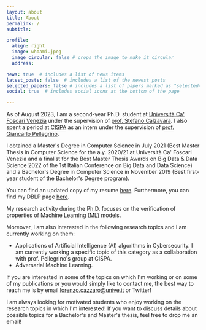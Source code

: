 ```yaml
---
layout: about
title: About
permalink: /
subtitle:

profile:
  align: right
  image: whoami.jpeg
  image_circular: false # crops the image to make it circular
  address:

news: true  # includes a list of news items
latest_posts: false  # includes a list of the newest posts
selected_papers: false # includes a list of papers marked as "selected={true}"
social: true  # includes social icons at the bottom of the page

---
```


As of August 2023, I am a second-year Ph.D. student at [Università Ca' Foscari Venezia](https://www.unive.it/) under the supervision of [prof. Stefano Calzavara](https://www.dais.unive.it/~calzavara/). I also spent a period at [CISPA](https://cispa.de/en) as an intern under the supervision of [prof. Giancarlo Pellegrino](https://trouge.net/group/).

I obtained a Master's Degree in Computer Science in July 2021 (Best Master Thesis in Computer Science for the a.y. 2020/21 at Università Ca' Foscari Venezia and a finalist for the Best Master Thesis Awards on Big Data & Data Science 2022 of the 1st Italian Conference on Big Data and Data Science) and a Bachelor's Degree in Computer Science in November 2019 (Best first-year student of the Bachelor's Degree program).

You can find an updated copy of my resume [here](https://lorenzocazzaro.github.io/cv/ResumeCazzaro.pdf). Furthermore, you can find my DBLP page [here](https://dblp.org/pid/294/3340.html).

My research activity during the Ph.D. focuses on the verification of properties of Machine Learning (ML) models. 

Moreover, I am also interested in the following research topics and I am currently working on them:

- Applications of Artificial Intelligence (AI) algorithms in Cybersecurity. I am currently working a specific topic of this category as a collaboration with prof. Pellegrino's group at CISPA.
- Adversarial Machine Learning.

If you are interested in some of the topics on which I'm working or on some of my publications or you would simply like to contact me, the best way to reach me is by email [lorenzo.cazzaro@unive.it](mailto:lorenzo.cazzaro@unive.it) or Twitter!

I am always looking for motivated students who enjoy working on the research topics in which I'm interested! If you want to discuss details about possible topics for a Bachelor's and Master's thesis, feel free to drop me an email!


